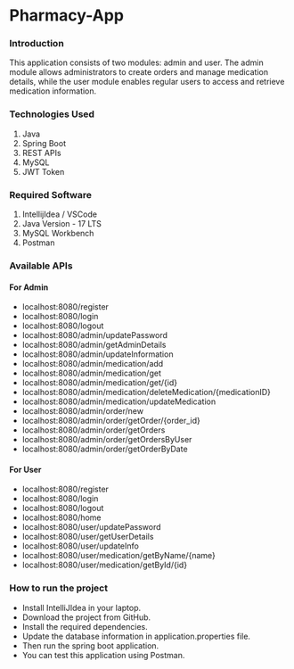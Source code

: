# Pharmacy-App

### Introduction

This application consists of two modules: admin and user. The admin module allows administrators to create orders and
manage medication details, while the user module enables regular users to access and retrieve medication information.

### Technologies Used

1. Java
2. Spring Boot
3. REST APIs
4. MySQL
5. JWT Token

### Required Software

1. IntellijIdea / VSCode
2. Java Version - 17 LTS
3. MySQL Workbench
4. Postman

### Available APIs

#### For Admin

- localhost:8080/register
- localhost:8080/login
- localhost:8080/logout
- localhost:8080/admin/updatePassword
- localhost:8080/admin/getAdminDetails
- localhost:8080/admin/updateInformation
- localhost:8080/admin/medication/add
- localhost:8080/admin/medication/get
- localhost:8080/admin/medication/get/{id}
- localhost:8080/admin/medication/deleteMedication/{medicationID}
- localhost:8080/admin/medication/updateMedication
- localhost:8080/admin/order/new
- localhost:8080/admin/order/getOrder/{order_id}
- localhost:8080/admin/order/getOrders
- localhost:8080/admin/order/getOrdersByUser
- localhost:8080/admin/order/getOrderByDate

#### For User

- localhost:8080/register
- localhost:8080/login
- localhost:8080/logout
- localhost:8080/home
- localhost:8080/user/updatePassword
- localhost:8080/user/getUserDetails
- localhost:8080/user/updateInfo
- localhost:8080/user/medication/getByName/{name}
- localhost:8080/user/medication/getById/{id}

### How to run the project

- Install IntelliJIdea in your laptop.
- Download the project from GitHub.
- Install the required dependencies.
- Update the database information in application.properties file.
- Then run the spring boot application.
- You can test this application using Postman.
